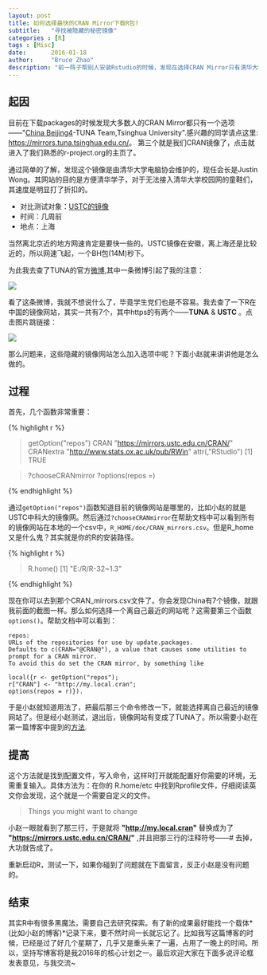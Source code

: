 ```yaml
---
layout: post
title: 如何选择最快的CRAN Mirror下载R包?
subtitle:   "寻找被隐藏的秘密镜像"
categories : [R]
tags : [Misc]
date:       2016-01-18
author:     "Bruce Zhao"
description: "前一阵子帮别人安装Rstudio的时候，发现在选择CRAN Mirror只有清华大学的镜像网站可以选，但是明明自己的USTC的镜像是可以用的，而且非常的快，于是我就来一探究竟。"
---
```


## 起因

目前在下载packages的时候发现大多数人的CRAN Mirror都只有一个选项——"[China Beijing4](https://mirrors.tuna.tsinghua.edu.cn/)-TUNA Team,Tsinghua University".感兴趣的同学请点这里: <https://mirrors.tuna.tsinghua.edu.cn/>。 第三个就是我们CRAN镜像了，点击就进入了我们熟悉的r-project.org的主页了。

通过简单的了解，发现这个镜像是由清华大学电脑协会维护的，现任会长是Justin Wong。其网站的目的是方便清华学子，对于无法接入清华大学校园网的童鞋们，其速度是明显打了折扣的。

* 对比测试对象：[USTC的镜像](https://mirrors.ustc.edu.cn/CRAN/)
* 时间：几周前
* 地点：上海

当然离北京近的地方网速肯定是要快一些的。USTC镜像在安徽，离上海还是比较近的，所以网速飞起，一个BH包(14M)秒下。

为此我去查了TUNA的官方[微博](http://weibo.com/u/5402274706?is_hot=1#1453126715315),其中一条微博引起了我的注意：

<a target="_blank" href="http://weibo.com/u/5402274706?is_hot=1#1453128394013"><img src="/img/post/cran_mirror/tuna.png"></a>

看了这条微博，我就不想说什么了，毕竟学生党们也是不容易。我去查了一下R在中国的镜像网站，其实一共有7个，其中https的有两个——**TUNA** & **USTC** 。点击图片跳链接：

<a target="_blank" href="https://cran.r-project.org/mirmon_report.html#ca"><img src="/img/post/cran_mirror/china_mirrors.png"></a>

那么问题来，这些隐藏的镜像网站怎么加入选项中呢？下面小赵就来讲讲他是怎么做的。

## 过程

首先，几个函数非常重要：

{% highlight r %}
> getOption("repos")
                                CRAN 
 "https://mirrors.ustc.edu.cn/CRAN/" 
                           CRANextra 
"http://www.stats.ox.ac.uk/pub/RWin" 
attr(,"RStudio")
[1] TRUE

>?chooseCRANmirror 
>?options(repos =)

{% endhighlight %}

通过`getOption("repos")`函数知道目前的镜像网站是哪里的，比如小赵的就是USTC中科大的镜像网。然后通过`?chooseCRANmirror`在帮助文档中可以看到所有的镜像网站在本地的一个csv中，`R_HOME/doc/CRAN_mirrors.csv`。但是R_home又是什么鬼？其实就是你的R的安装路径。

{% highlight r %}

> R.home()
[1] "E:/R/R-32~1.3"

{% endhighlight %}

现在你可以去到那个CRAN_mirrors.csv文件了。你会发现China有7个镜像，就跟我前面的截图一样。那么如何选择一个离自己最近的网站呢？这需要第三个函数`options()`。帮助文档中可以看到：

```
repos:
URLs of the repositories for use by update.packages. 
Defaults to c(CRAN="@CRAN@"), a value that causes some utilities to prompt for a CRAN mirror. 
To avoid this do set the CRAN mirror, by something like 

local({r <- getOption("repos"); 
r["CRAN"] <- "http://my.local.cran"; 
options(repos = r)}).

```

于是小赵就知道用法了，把最后那三个命令修改一下，就能选择离自己最近的镜像网站了。但是经小赵测试，退出后，镜像网站有变成了TUNA了。所以需要小赵在第一篇博客中提到的[方法](http://jerry-chow.github.io/r/2015/12/02/first-blog.html).

## 提高

这个方法就是找到配置文件，写入命令，这样R打开就能配置好你需要的环境，无需重复输入。具体方法为：在你的 R.home/etc 中找到Rprofile文件，仔细阅读英文你会发现，这个就是一个需要自定义的文件。

> Things you might want to change

小赵一眼就看到了那三行，于是就将 **"http://my.local.cran"** 替换成为了 **"https://mirrors.ustc.edu.cn/CRAN/"** ,并且把那三行的注释符号——# 去掉，大功就告成了。

重新启动R，测试一下，如果你碰到了问题就在下面留言，反正小赵是没有问题的。

## 结束

其实R中有很多黑魔法，需要自己去研究探索。有了新的成果最好能找一个载体*(比如小赵的博客)*记录下来，要不然时间一长就忘记了。比如我写这篇博客的时候，已经是过了好几个星期了，几乎又是重头来了一遍，占用了一晚上的时间。所以，坚持写博客将是我2016年的核心计划之一。最后欢迎大家在下面多说评论框发表意见，与我交流~






